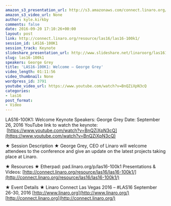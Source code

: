 ```yaml
---
amazon_s3_presentation_url: http://s3.amazonaws.com/connect.linaro.org/las16/Presentations/Monday/LAS16-100K1%20-%20Keynote%20George%20Grey.pdf
amazon_s3_video_url: None
author: kyle.kirkby
comments: false
date: 2016-09-20 17:10:26+00:00
layout: post
link: http://connect.linaro.org/resource/las16/las16-100k1/
session_id: LAS16-100K1
session_track: Keynote
slideshare_presentation_url: http://www.slideshare.net/linaroorg/las16100k1-welcome-keynote
slug: las16-100k1
speakers: George Grey
title: 'LAS16-100K1: Welcome – George Grey'
video_length: 01:11:56
video_thumbnail: None
wordpress_id: 3791
youtube_video_url: https://www.youtube.com/watch?v=BnQZiXpN3cQ
categories:
- las16
post_format:
- Video
---
```


LAS16-100K1: Welcome Keynote
Speakers: George Grey
Date: September 26, 2016
YouTube link to watch the keynote:  [https://www.youtube.com/watch?v=BnQZiXpN3cQ](https://www.youtube.com/watch?v=BnQZiXpN3cQ)

★ Session Description ★
George Grey, CEO of Linaro will welcome attendees to the conference and give an update on the latest projects taking place at Linaro.

★ Resources ★
Etherpad: pad.linaro.org/p/las16-100k1
Presentations & Videos: [http://connect.linaro.org/resource/las16/las16-100k1/](http://connect.linaro.org/resource/las16/las16-100k1/)

★ Event Details ★
Linaro Connect Las Vegas 2016 – #LAS16
September 26-30, 2016
[http://www.linaro.org](http://www.linaro.org/)
[http://connect.linaro.org](http://connect.linaro.org/)
